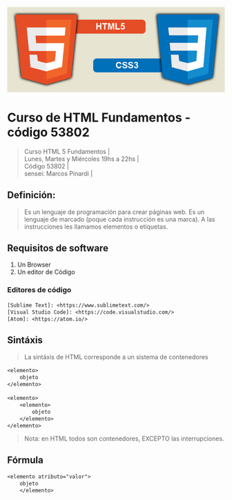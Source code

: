 <img src="imagenes/html5-css3.jpg">

# Curso de HTML Fundamentos - código 53802

>Curso HTML 5 Fundamentos |  
>Lunes, Martes y Miércoles 19hs a 22hs |  
>Código 53802 |  
>sensei: Marcos Pinardi |  


## Definición: 

>Es un lenguaje de programación para crear páginas web. 
>Es un lenguaje de marcado (poque cada instrucción es una marca).
>A las instrucciones les llamamos elementos o etiquetas. 

## Requisitos de software

  1. Un Browser   
  2. Un editor de Código  


### Editores de código

	[Sublime Text]: <https://www.sublimetext.com/>   
	[Visual Studio Code]: <https://code.visualstudio.com/>
	[Atom]: <https://atom.io/>


## Sintáxis

>La sintáxis de HTML corresponde a un sistema de contenedores	

	<elemento>
		objeto
	</elemento>

	<elemento>
		<elemento>
			objeto
		</elemento>
	</elemento>

> Nota: en HTML todos son contenedores, EXCEPTO las interrupciones.


## Fórmula

    <elemento atributo="valor">
    	objeto
		</elemento>


